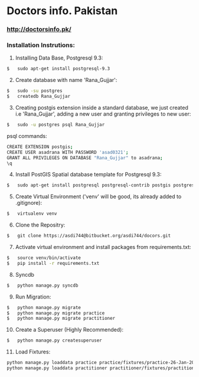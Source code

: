 # Doctors info. Pakistan
### http://doctorsinfo.pk/
### Installation Instrutions:

1. Installing Data Base, Postgresql 9.3:
```sh
$	sudo apt-get install postgresql-9.3
```

2. Create database with name 'Rana_Gujjar':
```sh
$	sudo -su postgres
$	createdb Rana_Gujjar
```
3. Creating postgis extension inside a standard database, we just created i.e 'Rana_Gujjar', adding a new user and granting privileges to new user:
```sh
$	sudo -u postgres psql Rana_Gujjar
```
psql commands:
```sh
CREATE EXTENSION postgis;
CREATE USER asadrana WITH PASSWORD 'asad0321';
GRANT ALL PRIVILEGES ON DATABASE "Rana_Gujjar" to asadrana;
\q
```

4. Install PostGIS Spatial database template for Postgresql 9.3:
```sh
$	sudo apt-get install postgresql postgresql-contrib postgis postgresql-9.3-postgis-2.1
```
5. Create Virtual Environment ('venv' will be good, its already added to .gitignore):
```sh
$	virtualenv venv
```
6. Clone the Repositry:
```sh
$	git clone https://asdi744@bitbucket.org/asdi744/docors.git
```
7. Activate virtual environment and install packages from requirements.txt:
```sh
$	source venv/bin/activate
$	pip install -r requirements.txt
```
8. Syncdb
```sh
$	python manage.py syncdb
```
9. Run Migration:
```sh
$	python manage.py migrate
$	python manage.py migrate practice
$	python manage.py migrate practitioner
```
10. Create a Superuser (Highly Recommended):
```sh
$	python manage.py createsuperuser
```
11. Load Fixtures:
```sh
python manage.py loaddata practice practice/fixtures/practice-26-Jan-2015.json
python manage.py loaddata practitioner practitioner/fixtures/practitioner-26-Jan-2015.json
```